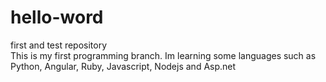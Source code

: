 # hello-word
first and test repository<br>
This is my first programming branch. Im learning some languages such as Python, Angular, Ruby, Javascript, Nodejs and Asp.net
